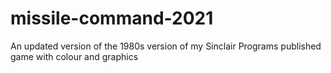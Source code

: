 # missile-command-2021
An updated version of the 1980s version of my Sinclair Programs published game with colour and graphics
